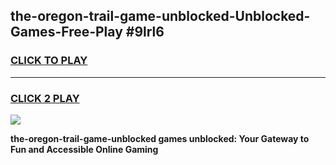 
## the-oregon-trail-game-unblocked-Unblocked-Games-Free-Play #9lrl6
<h3>
<a href="https://us.freeplayer.one?title=the-oregon-trail-game-unblocked&ref=9M">CLICK TO PLAY</a></h3>
<hr>

<h3>
<a href="https://us.freeplayer.one?title=the-oregon-trail-game-unblocked&ref=9M">CLICK 2 PLAY</a>
  
</h3>

<a href="https://us.freeplayer.one?title=the-oregon-trail-game-unblocked&ref=9M"><img src="https://clearcache.store/games.png"></a>


**the-oregon-trail-game-unblocked games unblocked: Your Gateway to Fun and Accessible Online Gaming**
